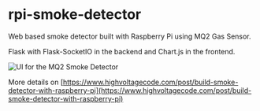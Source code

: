 # rpi-smoke-detector
Web based smoke detector built with Raspberry Pi using MQ2 Gas Sensor.

Flask with Flask-SocketIO in the backend and Chart.js in the frontend. 

![UI for the MQ2 Smoke Detector](https://www.highvoltagecode.com/static/6a594ec3abf01991f12d208fbf280d66/a8200/browser.png)

More details on [https://www.highvoltagecode.com/post/build-smoke-detector-with-raspberry-pi](https://www.highvoltagecode.com/post/build-smoke-detector-with-raspberry-pi)

